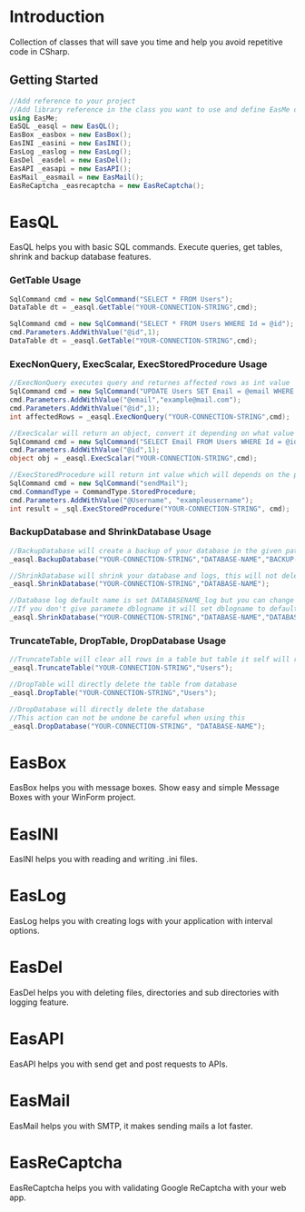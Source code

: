 # Introduction
 Collection of classes that will save you time and help you avoid repetitive code in CSharp. 
 
## Getting Started
```c#
//Add reference to your project
//Add library reference in the class you want to use and define EasMe classes
using EasMe;
EaSQL _easql = new EasQL();
EasBox _easbox = new EasBox();
EasINI _easini = new EasINI();
EasLog _easlog = new EasLog();
EasDel _easdel = new EasDel();
EasAPI _easapi = new EasAPI();
EasMail _easmail = new EasMail();
EasReCaptcha _easrecaptcha = new EasReCaptcha();
```

# EasQL
 EasQL helps you with basic SQL commands. Execute queries, get tables, shrink and backup database features.

### GetTable Usage
```c#
SqlCommand cmd = new SqlCommand("SELECT * FROM Users");
DataTable dt = _easql.GetTable("YOUR-CONNECTION-STRING",cmd);

SqlCommand cmd = new SqlCommand("SELECT * FROM Users WHERE Id = @id");
cmd.Parameters.AddWithValue("@id",1);
DataTable dt = _easql.GetTable("YOUR-CONNECTION-STRING",cmd);
```

### ExecNonQuery, ExecScalar, ExecStoredProcedure Usage
```c#
//ExecNonQuery executes query and returnes affected rows as int value
SqlCommand cmd = new SqlCommand("UPDATE Users SET Email = @email WHERE Id = @id");
cmd.Parameters.AddWithValue("@email","example@mail.com");
cmd.Parameters.AddWithValue("@id",1);
int affectedRows = _easql.ExecNonQuery("YOUR-CONNECTION-STRING",cmd);

//ExecScalar will return an object, convert it depending on what value you are expecting from query
SqlCommand cmd = new SqlCommand("SELECT Email FROM Users WHERE Id = @id");
cmd.Parameters.AddWithValue("@id",1);
object obj = _easql.ExecScalar("YOUR-CONNECTION-STRING",cmd);

//ExecStoredProcedure will return int value which will depends on the procedure
SqlCommand cmd = new SqlCommand("sendMail");
cmd.CommandType = CommandType.StoredProcedure;
cmd.Parameters.AddWithValue("@Username", "exampleusername");
int result = _sql.ExecStoredProcedure("YOUR-CONNECTION-STRING", cmd);
```

### BackupDatabase and ShrinkDatabase Usage
```c#
//BackupDatabase will create a backup of your database in the given path and will add date in file name
_easql.BackupDatabase("YOUR-CONNECTION-STRING","DATABASE-NAME","BACKUP-PATH");

//ShrinkDatabase will shrink your database and logs, this will not delete your data only will reduce the disk space of SQL logs
_easql.ShrinkDatabase("YOUR-CONNECTION-STRING","DATABASE-NAME");

//Database log default name is set DATABASENAME_log but you can change it in SQL management studio if its default you only need to "_log" string after database name
//If you don't give paramete dblogname it will set dblogname to default
_easql.ShrinkDatabase("YOUR-CONNECTION-STRING","DATABASE-NAME","DATABASE-LOG-NAME");
```

### TruncateTable, DropTable, DropDatabase Usage
```c#
//TruncateTable will clear all rows in a table but table it self will remain
_easql.TruncateTable("YOUR-CONNECTION-STRING","Users");

//DropTable will directly delete the table from database
_easql.DropTable("YOUR-CONNECTION-STRING","Users");

//DropDatabase will directly delete the database
//This action can not be undone be careful when using this
_easql.DropDatabase("YOUR-CONNECTION-STRING", "DATABASE-NAME");
```

# EasBox
 EasBox helps you with message boxes. Show easy and simple Message Boxes with your WinForm project.

# EasINI
 EasINI helps you with reading and writing .ini files.

# EasLog
 EasLog helps you with creating logs with your application with interval options.
 
# EasDel
 EasDel helps you with deleting files, directories and sub directories with logging feature.

# EasAPI
 EasAPI helps you with send get and post requests to APIs.

# EasMail
 EasMail helps you with SMTP, it makes sending mails a lot faster.

# EasReCaptcha
 EasReCaptcha helps you with validating Google ReCaptcha with your web app.

